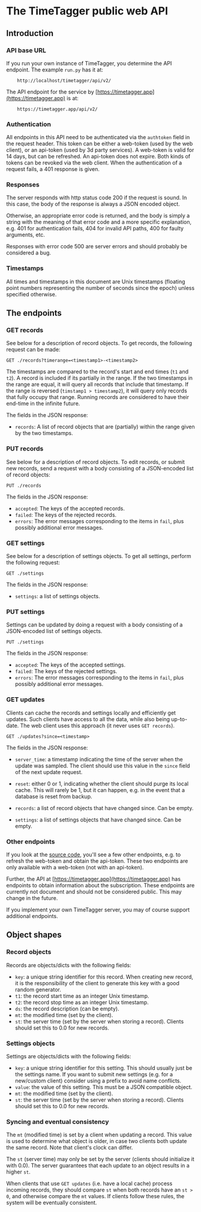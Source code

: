 # The TimeTagger public web API



## Introduction

### API base URL

If you run your own instance of TimeTagger, you determine the API endpoint. The example `run.py` has it at:

```
    http://localhost/timetagger/api/v2/
```

The API endpoint for the service by [https://timetagger.app](https://timetagger.app) is at:

```
    https://timetagger.app/api/v2/
```

### Authentication

All endpoints in this API need to be authenticated via the `authtoken` field in the request header. This token can be either a web-token (used by the web client), or an api-token (used by 3d party services). A web-token is valid for 14 days, but can be refreshed. An api-token does not expire. Both kinds of tokens can be revoked via the web client. When the authentication of a request fails, a 401 response is given.

### Responses

The server responds with http status code 200 if the request is sound. In this case, the body of the response is always a JSON encoded object.

Otherwise, an appropriate error code is returned, and the body is simply a string with the meaning of that error code and a more specific explanation, e.g. 401 for authentication fails, 404 for invalid API paths, 400 for faulty arguments, etc.

Responses with error code 500 are server errors and should probably be considered a bug.

### Timestamps

All times and timestamps in this document are Unix timestamps (floating point numbers representing the number of seconds since the epoch) unless specified otherwise.



## The endpoints

### GET records

See below for a description of record objects. To get records, the following request can be made:

```
GET ./records?timerange=<timestamp1>-<timestamp2>
```

The timestamps are compared to the record's start and end times (`t1` and `t2`). A record
is included if its partially in the range. If the two timestamps in the range are equal,
it will query all records that include that timestamp. If the range is reversed (`timstamp1 > timestamp2`),
it will query only records that fully occupy that range. Running records are considered
to have their end-time in the infinite future.

The fields in the JSON response:

* `records`: A list of record objects that are (partially) within the range given by the two timestamps.

### PUT records

See below for a description of record objects. To edit records, or submit new records, send a request with a body consisting of a JSON-encoded list of record objects:

```
PUT ./records
```

The fields in the JSON response:

* `accepted`: The keys of the accepted records.
* `failed`: The keys of the rejected records.
* `errors`: The error messages corresponding to the items in `fail`, plus possibly additional error messages.

### GET settings

See below for a description of settings objects. To get all settings, perform the following request:

```
GET ./settings
```

The fields in the JSON response:

* `settings`: a list of settings objects.

### PUT settings

Settings can be updated by doing a request with a body consisting of a JSON-encoded list of settings objects.

```
PUT ./settings
```

The fields in the JSON response:

* `accepted`: The keys of the accepted settings.
* `failed`: The keys of the rejected settings.
* `errors`: The error messages corresponding to the items in `fail`, plus possibly additional error messages.

### GET updates

Clients can cache the records and settings locally and efficiently get updates. Such clients have access to all the data, while also being up-to-date. The web client uses this approach (it never uses `GET records`).

```
GET ./updates?since=<timestamp>
```

The fields in the JSON response:

* `server_time`: a timestamp indicating the time of the server when the update was sampled. The client should use this value in the `since` field of
  the next update request.

* `reset`: either 0 or 1, indicating whether the client should purge its local cache. This will rarely be 1, but it can happen, e.g. in the event that a database is reset from backup.
* `records`: a list of record objects that have changed since. Can be empty.
* `settings`: a list of settings objects that have changed since. Can be empty.

### Other endpoints

If you look at the [source code](https://github.com/almarklein/timetagger/blob/main/timetagger/server/_apiserver.py), you'll see a few other endpoints, e.g. to refresh the web-token and obtain the api-token. These two endpoints are only available with a web-token (not with an api-token).

Further, the API at [https://timetagger.app](https://timetagger.app) has endpoints to obtain information about the subscription. These endpoints are currently not document and should not be considered public. This may change in the future.

If you implement your own TimeTagger server, you may of course support additional endpoints.



## Object shapes

### Record objects

Records are objects/dicts with the following fields:

* `key`: a unique string identifier for this record. When creating new record, it is the responsibility of the client to generate this key with a good random generator.
* `t1`: the record start time as an integer Unix timestamp.
* `t2`: the record stop time as an integer Unix timestamp.
* `ds`: the record description (can be empty).
* `mt`: the modified time (set by the client).
* `st`: the server time (set by the server when storing a record). Clients should set this to 0.0 for new records.

### Settings objects

Settings are objects/dicts with the following fields:

* `key`: a unique string identifier for this setting. This should usually just be the settings name. If you want to submit new settings (e.g. for a new/custom client) consider using a prefix to avoid name conflicts.
* `value`: the value of this setting. This must be a JSON compatible object.
* `mt`: the modified time (set by the client).
* `st`: the server time (set by the server when storing a record). Clients should set this to 0.0 for new records.

### Syncing and eventual consistency

The `mt` (modified time) is set by a client when updating a record. This value is used to determine what object is older, in case two clients both update the same record. Note that client's clock can differ.

The `st` (server time) may only be set by the server (clients should initialize it with 0.0). The server guarantees that each update to an object results in a higher `st`.

When clients that use `GET updates` (i.e. have a local cache) process incoming records, they should compare `st` when both records have an `st > 0`, and otherwise compare the `mt` values. If clients follow these rules, the system will be eventually consistent.
